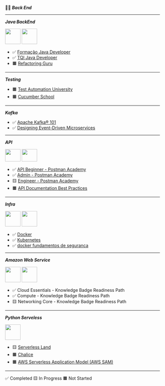 
👨‍💻 ***Back End***

----
***Java BackEnd***

[<img src="https://hermes.digitalinnovation.one/tracks/f6608227-3917-416e-91e2-6cddaf116bf8.png" width="50" height="50">](Certificacoes/BCHNRTGX.pdf)
[<img src="https://hermes.dio.me/tracks/11997444-b004-4b62-9cf4-8c5f91e019c2.png" width="50" height="50">](Certificacoes/NGRTEGRI.pdf)

- ✅ [Formação Java Developer](https://www.dio.me/en)
- ✅ [TQI Java Developer](https://www.dio.me/en)
- 🟧 [Refactoring Guru](https://refactoring.guru/)

----
***Testing***
- 🟧 [Test Automation University](https://testautomationu.applitools.com/)
- 🟧 [Cucumber School](https://school.cucumber.io/collections)

----
***Kafka***
- ✅ [Apache Kafka® 101](https://developer.confluent.io/courses/apache-kafka/events/)
- ✅ [Designing Event-Driven Microservices](https://developer.confluent.io/courses/microservices/from-monoliths-to-microservices/)

----
***API***

[<img src="https://encrypted-tbn0.gstatic.com/images?q=tbn:ANd9GcTH0pm7df5gAmSyFYhuWBsf1oZJth7eqVNfyw&s" width="50" height="40">](https://verify.skilljar.com/c/a7d5ckgvzoj3)
[<img src="https://cc.sj-cdn.net/instructor/3d8458f2k85sh-postman/course_series/i6rx8yqqksue/promo-image.1675192294.png" width="50" height="40">](https://verify.skilljar.com/c/fqncu4kjzdov)

- ✅ [API Beginner - Postman Academy](https://academy.postman.com/path/api-beginner)
- ✅ [Admin - Postman Academy](https://academy.postman.com/path/admin)
- 🟨 [Engineer - Postman Academy](https://academy.postman.com/path/engineer-learning-path)
- 🟧 [API Documentation Best Practices](https://www.apisecuniversity.com/courses/api-documentation-best-practices)

----
***Infra***

[<img src="https://hermes.dio.me/tracks/48e9f018-f7c9-4f0f-b524-cd9223579626.png" width="50" height="50">](Certificacoes/J1NISNGS.jpg)
[<img src="https://hermes.dio.me/tracks/5d7e4196-f5d6-4463-94dc-ac215ff44f61.png" width="50" height="50">](Certificacoes/JSIQO8GZ.pdf)

- ✅ [Docker](https://www.dio.me/en)
- ✅ [Kubernetes](https://www.dio.me/en)
- ✅ [docker fundamentos de seguranca](https://dadario.com.br/courses/docker-fundamentos-de-seguranca/)

----
***Amazon Web Service***

[<img src="https://images.credly.com/size/340x340/images/ec621e2a-c8f0-4459-806c-ae11829d372a/image.png" width="50" height="50">](https://www.credly.com/badges/06e59aea-9fa4-4ac6-b76e-9cd29d583e0a)
[<img src="https://images.credly.com/size/340x340/images/eba18772-5ecf-471b-b8af-dda79815b544/image.png" width="50" height="50">](https://www.credly.com/badges/179b0030-534c-411f-bbba-9c1710431927)

- ✅ Cloud Essentials - Knowledge Badge Readiness Path
- ✅ Compute - Knowledge Badge Readiness Path
- 🟨 Networking Core - Knowledge Badge Readiness Path

----
***Python Serveless***

[<img src="https://hermes.dio.me/tracks/aa71615b-e701-4cec-bb64-71ba6974c5fe.png" width="50" height="50">](Certificacoes/HKC9X5AY.pdf)

- 🟨 [Serverless Land](https://serverlessland.com/)
- 🟧 [Chalice](https://aws.github.io/chalice/index.html)
- 🟧 [AWS Serverless Application Model (AWS SAM)](https://docs.aws.amazon.com/serverless-application-model/latest/developerguide/what-is-sam.html)

----
✅ Completed 🟨 In Progress 🟧 Not Started
